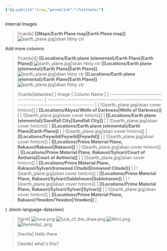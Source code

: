 ```yaml
---
{"dg-publish":true,"permalink":"/testnote/"}
---
```


Internal Images
> [!cards]
> **[[Maps/Earth Plane map\|Earth Plane map]]**
>  ![earth_plane.jpg|sban htiny ctr](/img/user/Images/earth_plane.jpg)

Add more columns
> [!cards|4]
> **[[Locations/Earth plane (elemental)/Earth Plane\|Earth Plane]]**
> ![earth_plane.jpg|sban htiny ctr](/img/user/Images/earth_plane.jpg)
> **[[Locations/Earth plane (elemental)/Earth Plane\|Earth Plane]]**
> ![earth_plane.jpg|sban htiny ctr](/img/user/Images/earth_plane.jpg)
> **[[Locations/Earth plane (elemental)/Earth Plane\|Earth Plane]]**
> ![earth_plane.jpg|sban htiny ctr](/img/user/Images/earth_plane.jpg)

> [!cards|dataview]
>  | Image                                   | Column Name                                                                                     |
> | --------------------------------------- | ----------------------------------------------------------------------------------------------- |
> | ![[earth_plane.jpg\|sban cover hmicro]] | **[[Locations/Abyss/Wells of Darkness\|Wells of Darkness]]**                                 |
> | ![[earth_plane.jpg\|sban cover hmicro]] | **[[Locations/Earth plane (elemental)/Sandfall City\|Sandfall City]]**                       |
> | ![[earth_plane.jpg\|sban cover hmicro]] | **[[Locations/Earth plane (elemental)/Earth Plane\|Earth Plane]]**                           |
> | ![[earth_plane.jpg\|sban cover hmicro]] | **[[Locations/Feywild/Feywild\|Feywild]]**                                                   |
> | ![[earth_plane.jpg\|sban cover hmicro]] | **[[Locations/Prime Material Plane, Rakauvi/Rakauvi\|Rakauvi]]**                             |
> | ![[earth_plane.jpg\|sban cover hmicro]] | **[[Locations/Prime Material Plane, Rakauvi/Sylvari/Court of Aetheria\|Court of Aetheria]]** |
> | ![[earth_plane.jpg\|sban cover hmicro]] | **[[Locations/Prime Material Plane, Rakauvi/Sylvari/Ironwood Citadel\|Ironwood Citadel]]**   |
> | ![[earth_plane.jpg\|sban cover hmicro]] | **[[Locations/Prime Material Plane, Rakauvi/Sylvari/Sablehaven\|Sablehaven]]**               |
> | ![[earth_plane.jpg\|sban cover hmicro]] | **[[Locations/Prime Material Plane, Rakauvi/Sylvari/Sylvari\|Sylvari]]**                     |
> | ![[earth_plane.jpg\|sban cover hmicro]] | **[[Locations/Prime Material Plane, Rakauvi/Yewdon/Yewdon\|Yewdon]]**                        |
> 
{ .block-language-dataview}

> [!grid]
> ![runa.png](/img/user/Images/runa.png)
> ![luck_of_the_draw.png](/img/user/Images/luck_of_the_draw.png)
> ![Mirri.png](/img/user/Images/Mirri.png)
> ![Aerendyl_.png](/img/user/Images/Aerendyl_.png)

> [!recite]
> Hello there

> [!aside]
> what's this?
> 